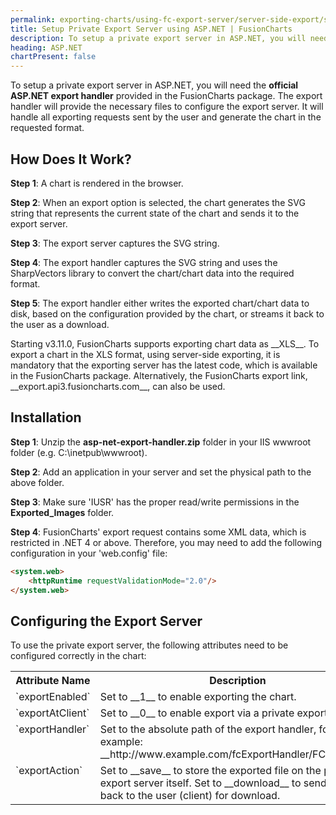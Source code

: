 ```yaml
---
permalink: exporting-charts/using-fc-export-server/server-side-export/setup-private-export-server-asp-net.html
title: Setup Private Export Server using ASP.NET | FusionCharts
description: To setup a private export server in ASP.NET, you will need the official ASP.NET export handler provided in the FusionCharts package.
heading: ASP.NET
chartPresent: false
---
```


To setup a private export server in ASP.NET, you will need the __official ASP.NET export handler__ provided in the FusionCharts package. The export handler will provide the necessary files to configure the export server. It will handle all exporting requests sent by the user and generate the chart in the requested format.

## How Does It Work?

__Step 1__: A chart is rendered in the browser.

__Step 2__: When an export option is selected, the chart generates the SVG string that represents the current state of the chart and sends it to the export server.

__Step 3__: The export server captures the SVG string.

__Step 4__: The export handler captures the SVG string and uses the SharpVectors library to convert the chart/chart data into the required format.

__Step 5__: The export handler either writes the exported chart/chart data to disk, based on the configuration provided by the chart, or streams it back to the user as a download.


<p class="text-info"> Starting v3.11.0, FusionCharts supports exporting chart data as __XLS__. To export a chart in the XLS format, using server-side exporting, it is mandatory that the exporting server has the latest code, which is available in the FusionCharts package. Alternatively, the FusionCharts export link, __export.api3.fusioncharts.com__, can also be used.  </p>

## Installation

__Step 1__: Unzip the __asp-net-export-handler.zip__ folder in your IIS wwwroot folder (e.g. C:\inetpub\wwwroot).

__Step 2__: Add an application in your server and set the physical path to the above folder.

__Step 3__: Make sure 'IUSR' has the proper read/write permissions in the __Exported_Images__ folder.

__Step 4__: FusionCharts' export request contains some XML data, which is restricted in .NET 4 or above. Therefore, you may need to add the following configuration in your 'web.config' file:

```html
<system.web>
	<httpRuntime requestValidationMode="2.0"/>
</system.web>
```

## Configuring the Export Server

To use the private export server, the following attributes need to be configured correctly in the chart:

<table width="95%" border="0" class="table" cellpadding="2" cellspacing="0">
        <tr>
            <th width="25%" valign="top" class="header">Attribute Name</th>
            <th width="75%" valign="top" class="header">Description</th>
        </tr>
        <tr>
            <td valign="top" class="code">`exportEnabled`</td>
            <td valign="top" class="text">Set to __1__ to enable exporting the chart.</td>
        </tr>
        <tr>
            <td valign="top" class="code">`exportAtClient`</td>
            <td valign="top" class="text">Set to __0__ to enable export via a private export server.</td>
        </tr>
        <tr>
            <td valign="top" class="code">`exportHandler`</td>
            <td valign="top" class="text">Set to the absolute path of the export handler, for example: __http://www.example.com/fcExportHandler/FCExporter__</td>
        </tr>
        <tr>
            <td valign="top" class="code">`exportAction`</td>
            <td valign="top" class="text">Set to __save__ to store the exported file on the private export server itself. Set to __download__ to send the file back to the user (client) for download.</td>
        </tr>
</table>
